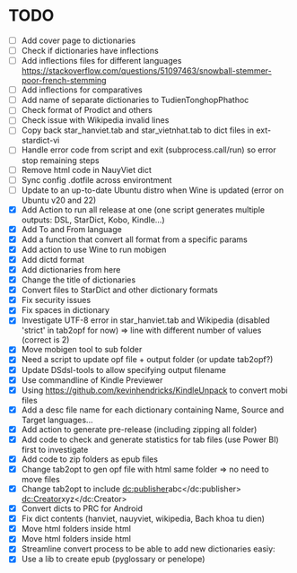 # TODO
- [ ] Add cover page to dictionaries
- [ ] Check if dictionaries have inflections
- [ ] Add inflections files for different languages https://stackoverflow.com/questions/51097463/snowball-stemmer-poor-french-stemming
- [ ] Add inflections for comparatives
- [ ] Add name of separate dictionaries to TudienTonghopPhathoc
- [ ] Check format of Prodict and others
- [ ] Check issue with Wikipedia invalid lines
- [ ] Copy back star_hanviet.tab and star_vietnhat.tab to dict files in ext-stardict-vi 
- [ ] Handle error code from script and exit (subprocess.call/run) so error stop remaining steps
- [ ] Remove html code in NauyViet dict
- [ ] Sync config .dotfile across environtment
- [ ] Update to an up-to-date Ubuntu distro when Wine is updated (error on Ubuntu v20 and 22)
- [X] Add Action to run all release at one (one script generates multiple outputs: DSL, StarDict, Kobo, Kindle...)
- [X] Add To and From language
- [X] Add a function that convert all format from a specific params
- [X] Add action to use Wine to run mobigen
- [X] Add dictd format
- [X] Add dictionaries from here 
- [X] Change the title of dictionaries
- [X] Convert files to StarDict and other dictionary formats
- [X] Fix security issues
- [X] Fix spaces in dictionary
- [X] Investigate UTF-8 error in star_hanviet.tab and Wikipedia (disabled 'strict' in tab2opf for now) => line with different number of values (correct is 2)
- [X] Move mobigen tool to sub folder
- [X] Need a script to update opf file + output folder (or update tab2opf?)
- [X] Update DSdsl-tools to allow specifying output filename
- [X] Use commandline of Kindle Previewer
- [X] Using https://github.com/kevinhendricks/KindleUnpack to convert mobi files
- [x] Add a desc file name for each dictionary containing Name, Source and Target languages...
- [x] Add action to generate pre-release (including zipping all folder)
- [x] Add code to check and generate statistics for tab files (use Power BI) first to investigate
- [x] Add code to zip folders as epub files
- [x] Change tab2opt to gen opf file with html same folder => no need to move files
- [x] Change tab2opt to include <dc:publisher>abc</dc:publisher> <dc:Creator>xyz</dc:Creator>
- [x] Convert dicts to PRC for Android
- [x] Fix dict contents (hanviet, nauyviet, wikipedia, Bach khoa tu dien)
- [x] Move html folders inside html
- [x] Move html folders inside html
- [x] Streamline convert process to be able to add new dictionaries easiy: 
- [x] Use a lib to create epub (pyglossary or penelope)

